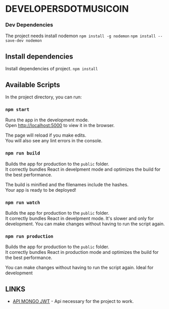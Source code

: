 # DEVELOPERSDOTMUSICOIN

### Dev Dependencies
The project needs install nodemon 
`npm install -g nodemon`
`npm install --save-dev nodemon`

## Install dependencies

Install dependencies of project.
`npm install`

## Available Scripts

In the project directory, you can run:

### `npm start`

Runs the app in the development mode.<br>
Open [http://localhost:5000](http://localhost:5000) to view it in the browser.

The page will reload if you make edits.<br>
You will also see any lint errors in the console.

### `npm run build`

Builds the app for production to the `public` folder.<br>
It correctly bundles React in develpment mode and optimizes the build for the best performance.

The build is minified and the filenames include the hashes.<br>
Your app is ready to be deployed!

### `npm run watch`

Builds the app for production to the `public` folder.<br>
It correctly bundles React in develpment mode. It's slower and only for development.
You can make changes without having to run the script again. 

### `npm run production`

Builds the app for production to the `public` folder.<br>
It correctly bundles React in production mode and optimizes the build for the best performance.

You can make changes without having to run the script again. Ideal for development

## LINKS

* [API MONGO JWT](https://github.com/elgatoflaco/api-mongo-jwt) - Api necessary for the project to work.
